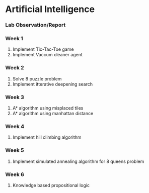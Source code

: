 <h1>Artificial Intelligence</h1>
<h3>Lab Observation/Report</h3>
<break></break>
<h3>Week 1</h3>
<ol>
  <li>Implement Tic-Tac-Toe game</li>
  <li>Implement Vaccum cleaner agent</li>
</ol>
<h3>Week 2</h3>
<ol>
  <li>Solve 8 puzzle problem</li>
  <li>Implement itterative deepening search</li>
</ol>
<h3>Week 3</h3>
<ol>
  <li>A* algorithm using misplaced tiles</li>
  <li>A* algorithm using manhattan distance</li>
</ol>
<h3>Week 4</h3>
<ol>
  <li>Implement hill climbing algorithm</li>
</ol>
<h3>Week 5</h3>
<ol>
  <li>Implement simulated annealing algorithm for 8 queens problem</li>
</ol>
<h3>Week 6</h3>
<ol>
  <li>Knowledge based propositional logic</li>
</ol>
